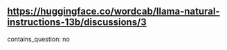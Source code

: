 ## https://huggingface.co/wordcab/llama-natural-instructions-13b/discussions/3

contains_question: no